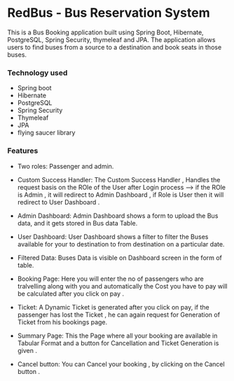 # RedBus - Bus Reservation System

This is a Bus Booking application built using Spring Boot, Hibernate, PostgreSQL, Spring Security, thymeleaf and JPA. The application allows users to find buses from a source to a destination and book seats in those buses.

### Technology used
- Spring boot
- Hibernate
- PostgreSQL
- Spring Security
- Thymeleaf
- JPA
- flying saucer library

### Features
- Two roles: Passenger and admin.

- Custom Success Handler: The Custom Success Handler , Handles the request basis on the ROle of the User after Login process --> if the ROle is Admin , it will redirect
  to Admin Dashboard , if Role is User then it will redirect to User Dashboard .

- Admin Dashboard: Admin Dashboard shows a form to upload the Bus data, and it gets stored in Bus data Table.

- User Dashboard: User Dashboard shows a filter to filter the Buses available for your to destination to from destination on a particular date.
- Filtered Data: Buses Data is visible on Dashboard screen in the form of table.
- Booking Page: Here you will enter the no of passengers who are tralvelling along with you and automatically the Cost you have to pay will be calculated after you click on pay .
- Ticket: A Dynamic Ticket is generated after you click on pay, if the passenger has lost the Ticket , he can again request for Generation of Ticket from his bookings page.
- Summary Page: This the Page where all your booking are available in Tabular Format and a button for Cancellation and Ticket Generation is given .
- Cancel button: You can Cancel your booking , by clicking on the Cancel button .

[//]: # ()
[//]: # (- we have made a User Table with one to Many mapping with Role. Before running your code you have to insert ADMIN and USER Role in the Role table then while you Run the)

[//]: # (  Application you go on Register Page --> Enter Details --> Sumit . The Call will go to Registration Controller and save the data to Database and then it will redirect)

[//]: # (  it to /login.)
